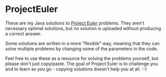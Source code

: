 # ProjectEuler
These are my Java solutions to [Project Euler](https://projecteuler.net) problems. They aren't necessary optimal
solutions, but no solution is uploaded without producing a correct answer.

Some solutions are written in a more "flexible" way, meaning that they can solve multiple problems by changing
some of the parameters in the code.

Feel free to use these as a resource for
solving the problems yourself, but please don't just copy/paste. The goal of Project Euler is to challenge you and to
learn as you go - copying solutions doesn't help you at all. :-)